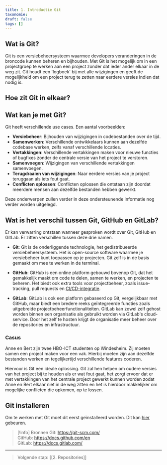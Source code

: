 ```yaml
---
title: 1. Introductie Git
taxonomie: 
draft: false
tags: []
---
```

## Wat is Git?
Git is een versiebeheersysteem waarmee developers veranderingen in de broncode kunnen beheren en bijhouden. Met Git is het mogelijk om in een projectgroep te werken aan een project zonder dat ieder ander elkaar in de weg zit. Git houdt een 'logboek' bij met alle wijzigingen en geeft de mogelijkheid om een project terug te zetten naar eerdere versies indien dat nodig is.


## Hoe zit Git in elkaar?


## Wat kan je met Git?
Git heeft verschillende use cases. Een aantal voorbeelden:
- **Versiebeheer**: Bijhouden van wijzigingen in codebestanden over de tijd.
- **Samenwerken**: Verschillende ontwikkelaars kunnen aan dezelfde codebase werken, zelfs vanaf verschillende locaties.
- **Vertakkingen**: Verschillende vertakkingen maken voor nieuwe functies of bugfixes zonder de centrale versie van het project te verstoren.
- **Samenvoegen**: Wijzigingen van verschillende vertakkingen samenvoegen.
- **Terugdraaien van wijzigingen**: Naar eerdere versies van je project teruggaan als iets fout gaat.
- **Conflicten oplossen**: Conflicten oplossen die ontstaan zijn doordat meerdere mensen aan dezelfde bestanden hebben gewerkt.

Deze onderwerpen zullen verder in deze ondersteunende informatie nog verder worden uitgelegd.

## Wat is het verschil tussen Git, GitHub en GitLab?
Er kan verwarring ontstaan wanneer gesproken wordt over Git, GitHub en GitLab. Er zitten verschillen tussen deze drie namen.

- **Git**: Git is de onderliggende technologie, het gedistribueerde versiebeheersysteem. Het is open-source software waarmee je versiebeheer kunt toepassen op je projecten. Git zelf is in de basis gemaakt om mee te werken in de terminal.
    
- **GitHub**: GitHub is een online platform gebouwd bovenop Git, dat het gemakkelijk maakt om code te delen, samen te werken, en projecten te beheren. Het biedt ook extra tools voor projectbeheer, zoals issue-tracking, pull requests en [CI/CD-integratie](https://www.redhat.com/en/topics/devops/what-is-ci-cd). 
    
- **GitLab**: GitLab is ook een platform gebaseerd op Git, vergelijkbaar met GitHub, maar biedt een bredere reeks geïntegreerde functies zoals uitgebreide projectbeheerfunctionaliteiten. GitLab kan zowel zelf gehost worden binnen een organisatie als gebruikt worden via GitLab's cloud-service. Door het zelf te hosten krijgt de organisatie meer beheer over de repositories en infrastructuur.


### Casus
Anne en Bert zijn twee HBO-ICT studenten op Windesheim. Zij moeten samen een project maken voor een vak. Hierbij moeten zijn aan dezelfde bestanden werken en tegelijkertijd verschillende features coderen. 

Hiervoor is Git een ideale oplossing. Git zal hen helpen om oudere versies van het project bij te houden als er wat fout gaat, het zorgt ervoor dat er met vertakkingen van het centrale project gewerkt kunnen worden zodat Anne en Bert elkaar niet in de weg zitten en het is hierdoor makkelijker om mogelijke conflicten die opkomen, op te lossen.

## Git installeren
Om te werken met Git moet dit eerst geïnstalleerd worden. Dit kan [hier](https://git-scm.com/downloads) gebeuren.

> [!info] Bronnen
> Git: https://git-scm.com/ \
> GitHub: https://docs.github.com/en \
> GitLab: https://docs.gitlab.com/

---

> Volgende stap: [[2. Repositories]]

